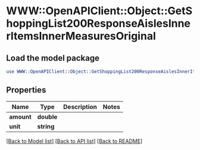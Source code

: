 # WWW::OpenAPIClient::Object::GetShoppingList200ResponseAislesInnerItemsInnerMeasuresOriginal

## Load the model package
```perl
use WWW::OpenAPIClient::Object::GetShoppingList200ResponseAislesInnerItemsInnerMeasuresOriginal;
```

## Properties
Name | Type | Description | Notes
------------ | ------------- | ------------- | -------------
**amount** | **double** |  | 
**unit** | **string** |  | 

[[Back to Model list]](../README.md#documentation-for-models) [[Back to API list]](../README.md#documentation-for-api-endpoints) [[Back to README]](../README.md)



